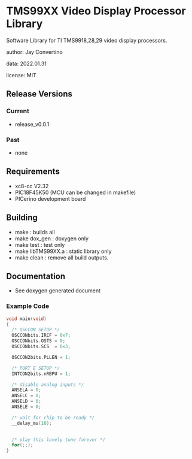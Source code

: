 # TMS99XX Video Display Processor Library

Software Library for TI TMS9918,28,29 video display processors.  

author: Jay Convertino  

data: 2022.01.31  

license: MIT

## Release Versions
### Current
  - release_v0.0.1

### Past
  - none
  
## Requirements
  - xc8-cc V2.32
  - PIC18F45K50 (MCU can be changed in makefile)
  - PICerino development board

## Building
  - make : builds all
  - make dox_gen : doxygen only
  - make test : test only
  - make libTMS99XX.a : static library only
  - make clean : remove all build outputs.
  
## Documentation
  - See doxygen generated document
  
### Example Code
```c
void main(void) 
{
  /* OSCCON SETUP */
  OSCCONbits.IRCF = 0x7;
  OSCCONbits.OSTS = 0;
  OSCCONbits.SCS  = 0x3;

  OSCCON2bits.PLLEN = 1;

  /* PORT E SETUP */
  INTCON2bits.nRBPU = 1;

  /* disable analog inputs */
  ANSELA = 0;
  ANSELC = 0;
  ANSELD = 0;
  ANSELE = 0;

  /* wait for chip to be ready */
  __delay_ms(10);

  
  /* play this lovely tune forever */
  for(;;);
}
```
